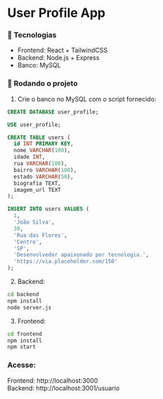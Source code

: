 # User Profile App

### 🧱 Tecnologias
- Frontend: React + TailwindCSS
- Backend: Node.js + Express
- Banco: MySQL

### 🚀 Rodando o projeto

1. Crie o banco no MySQL com o script fornecido:
```sql
CREATE DATABASE user_profile;

USE user_profile;

CREATE TABLE users (
  id INT PRIMARY KEY,
  nome VARCHAR(100),
  idade INT,
  rua VARCHAR(100),
  bairro VARCHAR(100),
  estado VARCHAR(50),
  biografia TEXT,
  imagem_url TEXT
);

INSERT INTO users VALUES (
  1,
  'João Silva',
  30,
  'Rua das Flores',
  'Centro',
  'SP',
  'Desenvolvedor apaixonado por tecnologia.',
  'https://via.placeholder.com/150'
);
```

2. Backend:
```bash
cd backend
npm install
node server.js
```

3. Frontend:
```bash
cd frontend
npm install
npm start
```

### Acesse:
Frontend: http://localhost:3000  
Backend: http://localhost:3001/usuario